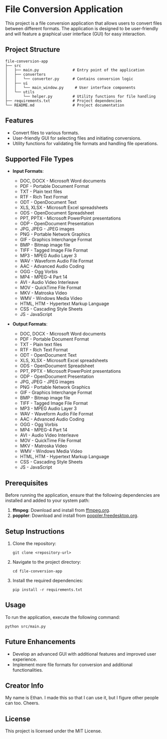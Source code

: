 # File Conversion Application

This project is a file conversion application that allows users to convert files between different formats. The application is designed to be user-friendly and will feature a graphical user interface (GUI) for easy interaction.

## Project Structure

```
file-conversion-app
├── src
│   ├── main.py               # Entry point of the application
│   ├── converters
│   │   └── converter.py      # Contains conversion logic
│   ├── ui
│   │   └── main_window.py     # User interface components
│   └── utils
│       └── helper.py         # Utility functions for file handling
├── requirements.txt          # Project dependencies
└── README.md                 # Project documentation
```

## Features

- Convert files to various formats.
- User-friendly GUI for selecting files and initiating conversions.
- Utility functions for validating file formats and handling file operations.

## Supported File Types

- **Input Formats**:
  - DOC, DOCX - Microsoft Word documents
  - PDF - Portable Document Format
  - TXT - Plain text files
  - RTF - Rich Text Format
  - ODT - OpenDocument Text
  - XLS, XLSX - Microsoft Excel spreadsheets
  - ODS - OpenDocument Spreadsheet
  - PPT, PPTX - Microsoft PowerPoint presentations
  - ODP - OpenDocument Presentation
  - JPG, JPEG - JPEG images
  - PNG - Portable Network Graphics
  - GIF - Graphics Interchange Format
  - BMP - Bitmap image file
  - TIFF - Tagged Image File Format
  - MP3 - MPEG Audio Layer 3
  - WAV - Waveform Audio File Format
  - AAC - Advanced Audio Coding
  - OGG - Ogg Vorbis
  - MP4 - MPEG-4 Part 14
  - AVI - Audio Video Interleave
  - MOV - QuickTime File Format
  - MKV - Matroska Video
  - WMV - Windows Media Video
  - HTML, HTM - Hypertext Markup Language
  - CSS - Cascading Style Sheets
  - JS - JavaScript

- **Output Formats**:
  - DOC, DOCX - Microsoft Word documents
  - PDF - Portable Document Format
  - TXT - Plain text files
  - RTF - Rich Text Format
  - ODT - OpenDocument Text
  - XLS, XLSX - Microsoft Excel spreadsheets
  - ODS - OpenDocument Spreadsheet
  - PPT, PPTX - Microsoft PowerPoint presentations
  - ODP - OpenDocument Presentation
  - JPG, JPEG - JPEG images
  - PNG - Portable Network Graphics
  - GIF - Graphics Interchange Format
  - BMP - Bitmap image file
  - TIFF - Tagged Image File Format
  - MP3 - MPEG Audio Layer 3
  - WAV - Waveform Audio File Format
  - AAC - Advanced Audio Coding
  - OGG - Ogg Vorbis
  - MP4 - MPEG-4 Part 14
  - AVI - Audio Video Interleave
  - MOV - QuickTime File Format
  - MKV - Matroska Video
  - WMV - Windows Media Video
  - HTML, HTM - Hypertext Markup Language
  - CSS - Cascading Style Sheets
  - JS - JavaScript

## Prerequisites

Before running the application, ensure that the following dependencies are installed and added to your system path:

1. **ffmpeg**: Download and install from [ffmpeg.org](https://ffmpeg.org/download.html).
2. **poppler**: Download and install from [poppler.freedesktop.org](https://poppler.freedesktop.org/).

## Setup Instructions

1. Clone the repository:
   ```
   git clone <repository-url>
   ```
2. Navigate to the project directory:
   ```
   cd file-conversion-app
   ```
3. Install the required dependencies:
   ```
   pip install -r requirements.txt
   ```

## Usage

To run the application, execute the following command:
```
python src/main.py
```

## Future Enhancements

- Develop an advanced GUI with additional features and improved user experience.
- Implement more file formats for conversion and additional functionalities.

## Creator Info
My name is Ethan. I made this so that I can use it, but I figure other people can too. Cheers. 

## License

This project is licensed under the MIT License.